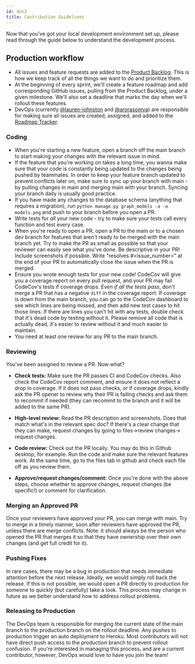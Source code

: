 ```yaml
---
id: doc2
title: Contribution Guidelines
---
```


Now that you've got your local development environment set up, please read through the guide below to understand the development process.

## Production workflow

- All issues and feature requests are added to the [Product Backlog](https://github.com/orgs/Representable/projects/1?fullscreen=true). This is how we keep track of all the things we want to do and prioritize them.
- At the beginning of every sprint, we'll create a feature roadmap and add corresponding GitHub issues, pulling from the Product Backlog, under a given milestone. We'll also set a deadline that marks the day when we'll rollout these features.
- DevOps (currently [@lauren-johnston](https://github.com/lauren-johnston) and [@arorasomya](https://github.com/arorasomya)) are responsible for making sure all issues are created, assigned, and added to the [Roadmap Tracker](https://github.com/orgs/Representable/projects/3?fullscreen=true).

### Coding

- When you're starting a new feature, open a branch off the main branch to start making your changes with the relevant issue in mind.
- If the feature that you're working on takes a long time, you wanna make sure that your code is constantly being updated to the changes being pushed by teammates. In order to keep your feature branch updated to prevent conflicts later on, make sure to sync up your branch with main - by pulling changes in main and merging main with your branch. Syncing your branch daily is usually good practice.
- If you have made any changes to the database schema (anything that requires a migration), run `python manage.py graph_models -a -o models.png` and push to your branch before you open a PR.
- Write tests for _all_ your new code - try to make sure your tests call every function and test every case.
- When you're ready to open a PR, open a PR to the main or to a chosen dev branch for features that aren't ready to be merged with the main branch yet. Try to make the PR as small as possible so that your reviewer can easily see what you've done. Be descriptive in your PR! Include screenshots if possible. Write "resolves #<issue_number>" at the end of your PR to automatically close the issue when the PR is merged.
- Ensure you wrote enough tests for your new code! CodeCov will give you a coverage report on every pull request, and your PR may fail CodeCov's tests if coverage drops. _Even if all the tests pass_, don't merge a PR that has a negative `diff` in the coverage report. If coverage is down from the main branch, you can go to the CodeCov dashboard to see which lines are being missed, and then add new test cases to hit those lines. If there are lines you can't hit with any tests, double check that it's dead code by testing without it. Please remove all code that is actually dead, it's easier to review without it and much easier to maintain.
- You need at least one review for any PR to the main branch.

### Reviewing

You've been assigned to review a PR. Now what?

- **Check tests:** Make sure the PR passes CI and CodeCov checks. Also check the CodeCov report comment, and ensure it does not reflect a drop in coverage. If it does not pass checks, or if coverage drops, kindly ask the PR opener to review why their PR is failing checks and ask them to recommit if needed (they can recommit to the branch and it will be added to the same PR).
- **High-level review:** Read the PR description and screenshots. Does that match what's in the relevant spec doc? If there's a clear change that they can make, request changes by going to files->review changes-> request changes.
- **Code review:** Check out the PR locally. You may do this in Github desktop, for example. Run the code and make sure the relevant features work. At the same time, go to the files tab in github and check each file off as you review them.

- **Approve/request changes/comment:** Once you're done with the above steps, choose whether to approve changes, request changes (be specific!) or comment for clarification.

### Merging an Approved PR

Once your reviewers have approved your PR, you can merge with main. Try to merge in a timely manner, soon after reviewers have approved the PR, unless there are merge conflicts. Note: it should always be the person who opened the PR that merges it so that they have ownership over their own changes (and get full credit for it).

### Pushing Fixes

In rare cases, there may be a bug in production that needs immediate attention before the next release. Ideally, we would simply roll back the release. If this is not possible, we would open a PR directly to production for someone to quickly (but carefully) take a look. This process may change in future as we better understand how to address rollout problems.

### Releasing to Production

The DevOps team is responsible for merging the current state of the main branch to the production branch on the rollout deadline. Any pushes to production trigger an auto deployment to Heroku. Most contributors will not have direct push access to the production branch to prevent rollout confusion. If you're interested in managing this process, and are a current contributor, however, DevOps would love to have you join the team!
